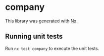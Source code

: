 # company

This library was generated with [Nx](https://nx.dev).

## Running unit tests

Run `nx test company` to execute the unit tests.
